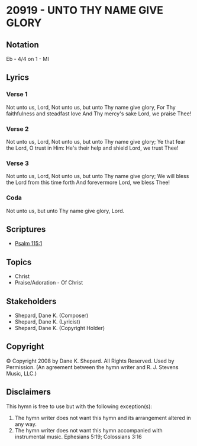 # 20919 - UNTO THY NAME GIVE GLORY

## Notation

Eb - 4/4 on 1 - MI

## Lyrics

### Verse 1

Not unto us, Lord, Not unto us, but unto Thy name give glory, For Thy faithfulness and steadfast love And Thy mercy's sake Lord, we praise Thee!

### Verse 2

Not unto us, Lord, Not unto us, but unto Thy name give glory; Ye that fear the Lord, O trust in Him: He's their help and shield Lord, we trust Thee!

### Verse 3

Not unto us, Lord, Not unto us, but unto Thy name give glory; We will bless the Lord from this time forth And forevermore Lord, we bless Thee!

### Coda

Not unto us, but unto Thy name give glory, Lord.


## Scriptures

- [Psalm 115:1](https://www.biblegateway.com/passage/?search=Psalm%20115%3A1)

## Topics

- Christ
- Praise/Adoration - Of Christ

## Stakeholders

- Shepard, Dane K. (Composer)
- Shepard, Dane K. (Lyricist)
- Shepard, Dane K. (Copyright Holder)

## Copyright

© Copyright 2008 by Dane K. Shepard. All Rights Reserved. Used by Permission.
(An agreement between the hymn writer and R. J. Stevens Music, LLC.)

## Disclaimers

This hymn is free to use but with the following exception(s):
1. The hymn writer does not want this hymn and its arrangement altered in any way.
2. The hymn writer does not want this hymn accompanied with instrumental music.
Ephesians 5:19; Colossians 3:16

